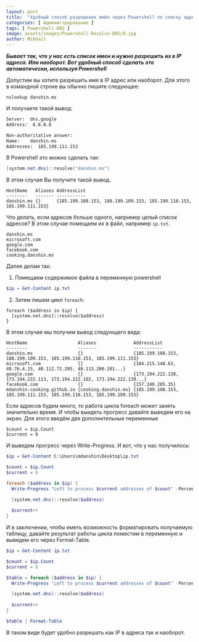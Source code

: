 ```yaml
---
layout: post
title:  "Удобный способ разрешения имён через Powershell по списку адресов"
categories: [ Администрирование ]
tags: [ Powershell DNS ]
image: assets/images/Powershell-Resolve-DNS/0.jpg
author: Mikhail
---
```


***Бывает так, что у нас есть список имен и нужно разрешить их в IP адреса. Или наоборот. Вот удобный способ сделать это автоматически, используя Powershell***

Допустим вы хотите разрешить имя в IP адрес или наоборот. Для этого в командной строке вы обычно пишите следующее:

```
nslookup danshin.ms
```

И получаете такой вывод:

```cmd
Server:  dns.google
Address:  8.8.8.8

Non-authoritative answer:
Name:    danshin.ms
Addresses:  185.199.111.153
```

В Powershell это можно сделать так:

```powershell
[system.net.dns]::resolve("danshin.ms")
```

В этом случае Вы получите такой вывод.

```
HostName   Aliases AddressList
--------   ------- -----------
danshin.ms {}      {185.199.108.153, 188.199.109.153, 185.199.110.153, 185.199.111.153}
```

Что делать, если адресов больше одного, например целый список адресов? В этом случае помещаем их в файл, например `ip.txt`.

```
danshin.ms
microsoft.com
google.com
facebook.com
cooking.danshin.ms
```

Далее делам так:

1. Помещаем содержимое файла в переменную powershell

```powershell
$ip = Get-Content ip.txt
```

2. Затем пишем цикл `foreach`:

```
foreach ($address in $ip) {
  [system.net.dns]::resolve($address)
}
```

В этом случае мы получим вывод следующего вида:

```
HostName                   Aliases              AddressList                                                            
--------                   -------              -----------                                                            
danshin.ms                 {}                   {185.199.108.153, 188.199.109.153, 185.199.110.153, 185.199.111.153}   
microsoft.com              {}                   {104.215.148.63, 40.76.4.15, 40.112.72.205, 40.113.200.201...}         
google.com                 {}                   {173.194.222.138, 173.194.222.113, 173.194.222.102, 173.194.222.139...}
facebook.com               {}                   {157.240.205.35}                                                       
mdanshin-cooking.github.io {cooking.danshin.ms} {185.199.108.153, 185.199.111.153, 185.199.110.153, 185.199.109.153} 
```

Если адресов будем много, то работа цикла foreach может занять значительно время. И чтобы выидеть прогресс давайте выведем его на экран. Для этого введём две дополнительные переменные

```
$count = $ip.Count
$current = 0
```

И выведем прогресс через Write-Progress. И вот, что у нас получилось:

```powershell
$ip = Get-Content C:\Users\mdanshin\Desktop\ip.txt

$count = $ip.Count
$current = 0

foreach ($address in $ip) {
  Write-Progress "Left to process $current addresses of $count" -PercentComplete ( ( $current / $count ) * 100 )

  [system.net.dns]::resolve($address)
   
  $current++
}
```

И в заключении, чтобы иметь возможность форматировать получаемую таблицу, давайте результат работы цикла поместим в переменную и выведем его через Format-Table.

```powershell
$ip = Get-Content ip.txt

$count = $ip.Count
$current = 0

$table = foreach ($address in $ip) {
  Write-Progress "Left to process $current addresses of $count" -PercentComplete ( ( $current / $count ) * 100 )

  [system.net.dns]::resolve($address)
   
  $current++
}

$table | Format-Table
```

В таком виде будет удобно разрешать как IP в адреса так и наоборот.